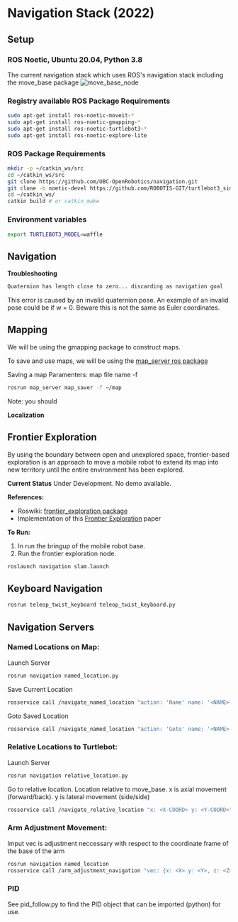 # Navigation Stack (2022)
## Setup
### ROS Noetic, Ubuntu 20.04, Python 3.8

The current navigation stack which uses ROS's navigation stack including the move_base package
![move_base_node](https://wiki.ros.org/move_base?action=AttachFile&do=view&target=overview_tf.png) 

### Registry available ROS Package Requirements
```bash
sudo apt-get install ros-noetic-moveit-*
sudo apt-get install ros-noetic-gmapping-*
sudo apt-get install ros-noetic-turtlebot3-*
sudo apt-get install ros-noetic-explore-lite
```

### ROS Package Requirements
```bash
mkdir -p ~/catkin_ws/src
cd ~/catkin_ws/src
git clone https://github.com/UBC-OpenRobotics/navigation.git
git clone -b noetic-devel https://github.com/ROBOTIS-GIT/turtlebot3_simulations.git
cd ~/catkin_ws/
catkin build # or catkin_make
```

### Environment variables
```bash
export TURTLEBOT3_MODEL=waffle
```


## Navigation
**Troubleshooting**
```bash
Quaternion has length close to zero... discarding as navigation goal
```
This error is caused by an invalid quaternion pose. An example of an invalid pose could be if w = 0. Beware this is not the same as Euler coordinates.

## Mapping
We will be using the gmapping package to construct maps.

To save and use maps, we will be using the [map_server ros package](http://wiki.ros.org/map_server)

Saving a map 
Paramenters: map file name -f
```bash
rosrun map_server map_saver -f ~/map
```
Note: you should 

**Localization**

## Frontier Exploration
By using the boundary between open and unexplored space, frontier-based exploration is an approach to move a mobile robot to extend its map into new territory
until the entire environment has been explored.

**Current Status**
Under Development. No demo available.

**References:**
* Roswiki: [frontier_exploration package](http://wiki.ros.org/frontier_exploration)
* Implementation of this [Frontier Exploration](http://www.robotfrontier.com/papers/cira97.pdf) paper

**To Run:**
1. In run the bringup of the mobile robot base.
2. Run the frontier exploration node.
```bash
roslaunch navigation slam.launch
```

## Keyboard Navigation
```bash
rosrun teleop_twist_keyboard teleop_twist_keyboard.py
```

## Navigation Servers

### Named Locations on Map:
Launch Server
```bash
rosrun navigation named_location.py
```

Save Current Location
```bash
rosservice call /navigate_named_location "action: 'Name' name: '<NAME>'"
```

Goto Saved Location
```bash
rosservice call /navigate_named_location "action: 'Goto' name: '<NAME>'"
```

### Relative Locations to Turtlebot:
Launch Server
```bash
rosrun navigation relative_location.py
```

Go to relative location. Location relative to move_base. x is axial movement (forward/back). y is lateral movement (side/side)
```bash
rosservice call /navigate_relative_location "x: <X-COORD> y: <Y-COORD>"
```

### Arm Adjustment Movement:
Imput vec is adjustment neccessary with respect to the coordinate frame of the base of the arm
```bash
rosrun navigation named_location
rosservice call /arm_adjustment_navigation "vec: {x: <X> y: <Y>, z: <Z>}"
```

### PID
See pid_follow.py to find the PID object that can be imported (python) for use.